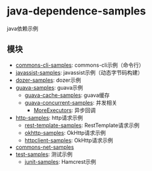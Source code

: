 # java-dependence-samples

java依赖示例

## 模块

- [commons-cli-samples](./commons-cli-samples): commons-cli示例（命令行）
- [javassist-samples](./javassist-samples): javassist示例（动态字节码构建）
- [dozer-samples](./dozer-samples): dozer示例
- [guava-samples](./guava-samples): guava示例
   - [guava-cache-samples](./guava-samples/guava-cache-samples): guava缓存
   - [guava-concurrent-samples](./guava-samples/guava-concurrent-samples): 并发相关
     - [MoreExecutors](): 异步回调
- [http-samples](./http-samples): http请求示例
  - [rest-template-samples](./http-samples/rest-template-samples): RestTemplate请求示例
  - [okhttp-samples](./http-samples/okhttp-samples): OkHttp请求示例
  - [httpclient-samples](./http-samples/okhttp-samples): OkHttp请求示例
- [commons-net-samples](./commons-net-samples)
- [test-samples](./test-samples): 测试示例
  - [junit-samples](./test-samples/junit-samples): Hamcrest示例

